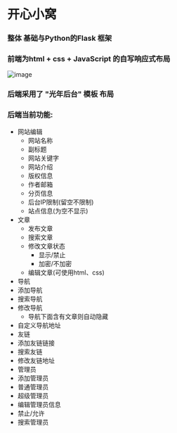 # 开心小窝
###  整体 基础与Python的Flask 框架
###  前端为html + css + JavaScript 的自写响应式布局
  ![image](https://user-images.githubusercontent.com/48399057/147403860-2c261acc-ed28-4a7f-b1a6-1cd38c30b978.png)

  
###  后端采用了 "光年后台" 模板 布局 

### 后端当前功能:
- 网站编辑
  - 网站名称
  - 副标题
  - 网站关键字
  - 网站介绍
  - 版权信息
  - 作者邮箱
  - 分页信息
  - 后台IP限制(留空不限制)
  - 站点信息(为空不显示)
- 文章
  - 发布文章
  - 搜索文章
  - 修改文章状态
    - 显示/禁止
    - 加密/不加密
  - 编辑文章(可使用html、css)
-  导航
  - 添加导航
  - 搜索导航
  - 修改导航
    - 导航下面含有文章则自动隐藏
  - 自定义导航地址
-  友链
  - 添加友链链接
  - 搜索友链
  - 修改友链地址 
- 管理员
 - 添加管理员
  - 普通管理员
  - 超级管理员
 - 编辑管理员信息
  - 禁止/允许
 - 搜索管理员
